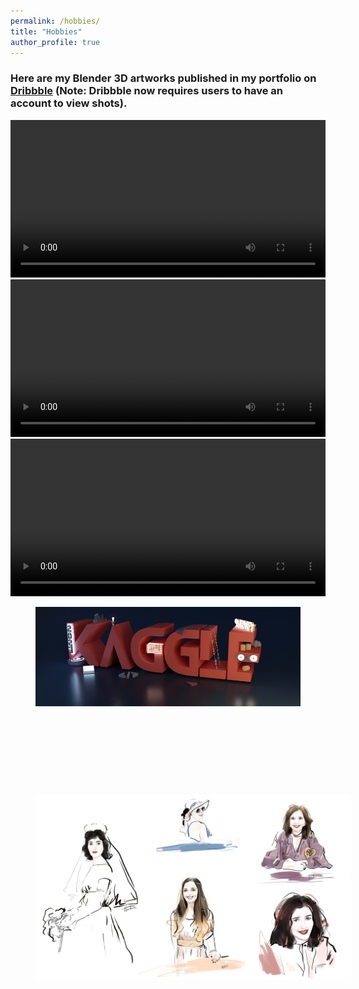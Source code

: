 ```yaml
---
permalink: /hobbies/
title: "Hobbies"
author_profile: true
---
```


### Here are my Blender 3D artworks published in my portfolio on [Dribbble](https://dribbble.com/HaibinGuan) (Note: Dribbble now requires users to have an account to view shots).

<video  style="width: 100%" controls autoplay>
  <source src="/assets/images/2025.mp4"  type="video/mp4">
</video>
<br> 

<video  style="width: 100%" controls autoplay>
  <source src="/assets/images/2020.mp4"  type="video/mp4">
</video>
<br> 
<video  style="width: 100%" controls autoplay>
  <source src="/assets/images/2020diff3.mp4"  type="video/mp4">
</video>
<br> 

<figure  class="align-center">
  <img src="/assets/images/KAGGLE_SURVEY.png" alt="" width="1100">
</figure>

<figure style="width: 100%" class="align-center">
  <img src="/assets/images/office_9.png" alt="">
</figure>

<figure style="width: 100%" class="align-center">
  <img src="/assets/images/bedroom3.png" alt="">
</figure>

<figure style="width: 100%" class="align-center">
  <img src="/assets/images/diningroom.png" alt="">
</figure>

<figure style="width: 100%" class="align-center">
  <img src="/assets/images/livingroom.png" alt="">
</figure>



<figure style="width: 100%" class="align-center">
  <img src="/assets/images/drawing.png" alt="">
</figure>
